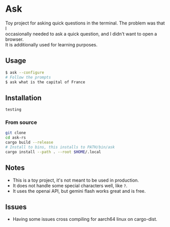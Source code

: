 # Ask

Toy project for asking quick questions in the terminal. The problem was that I  
occasionally needed to ask a quick question, and I didn't want to open a browser.  
It is additionally used for learning purposes.

## Usage

```bash
$ ask --configure
# Follow the prompts
$ ask what is the capital of France
```

## Installation

```
testing
```

### From source

```bash
git clone
cd ask-rs
cargo build --release 
# Install to bins, this installs to PATH/bin/ask
cargo install --path . --root $HOME/.local
```

## Notes

- This is a toy project, it's not meant to be used in production.
- It does not handle some special characters well, like `?`.
- It uses the openai API, but gemini flash works great and is free.

## Issues

- Having some issues cross compiling for aarch64 linux on cargo-dist.